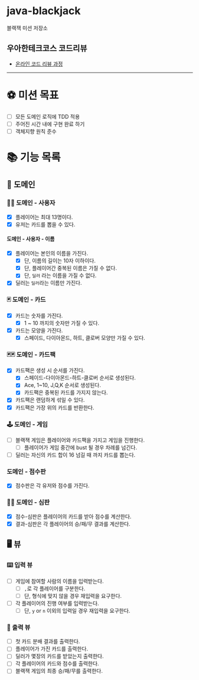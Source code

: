 # java-blackjack

블랙잭 미션 저장소

## 우아한테크코스 코드리뷰

- [온라인 코드 리뷰 과정](https://github.com/woowacourse/woowacourse-docs/blob/master/maincourse/README.md)

---

# ⚽️ 미션 목표

- [ ] 모든 도메인 로직에 TDD 적용
- [ ] 주어진 시간 내에 구현 완료 하기
- [ ] 객체지향 원칙 준수

# 📚 기능 목록

## 👥 도메인

### 🙋‍♂️ 도메인 - 사용자

- [x] 플레이어는 최대 13명이다.
- [x] 유저는 카드를 뽑을 수 있다.

#### 도메인 - 사용자 - 이름

- [x] 플레이어는 본인의 이름을 가진다.
    - [x] 단, 이름의 길이는 10자 이하이다.
    - [x] 단, 플레이어간 중복된 이름은 가질 수 없다.
    - [x] 단, `딜러` 라는 이름을 가질 수 없다.

- [x] 딜러는 `딜러`라는 이름만 가진다.

### 🃏️ 도메인 - 카드

- [x] 카드는 숫자를 가진다.
    - [x] 1 ~ 10 까지의 숫자만 가질 수 있다.
- [x] 카드는 모양을 가진다.
    - [x] 스페이드, 다이아몬드, 하트, 클로버 모양만 가질 수 있다.

### 🃏🃏 도메인 - 카드팩

- [x] 카드팩은 생성 시 순서를 가진다.
    - [x] 스페이드-다이아몬드-하트-클로버 순서로 생성된다.
    - [x] Ace, 1~10, J,Q,K 순서로 생성된다.
    - [x] 카드팩은 중복된 카드를 가지지 않는다.
- [x] 카드팩은 랜덤하게 섞일 수 있다.
- [x] 카드팩은 가장 위의 카드를 반환한다.

### 🕹️ 도메인 - 게임

- [ ] 블랙잭 게임은 플레이어와 카드팩을 가지고 게임을 진행한다.
    - [ ] 플레이어가 게임 중간에 bust 될 경우 차례를 넘긴다.
- [ ] 딜러는 자신의 카드 합이 16 넘길 때 까지 카드를 뽑는다.

### 도메인 - 점수판

- [x] 점수판은 각 유저와 점수를 가진다.

### 🧑‍⚖️ 도메인 - 심판

- [x] 점수-심판은 플레이어의 카드를 받아 점수를 계산한다.
- [x] 결과-심판은 각 플레이어의 승/패/무 결과를 계산한다.

## 🖥️ 뷰

### ⌨️ 입력 뷰

- [ ] 게임에 참여할 사람의 이름을 입력받는다.
    - [ ] `,`로 각 플레이어를 구분한다.
    - [ ] 단, 형식에 맞지 않을 경우 재입력을 요구한다.
- [ ] 각 플레이어의 진행 여부를 입력받는다.
    - [ ] 단, `y` or `n` 이외의 입력일 경우 재입력을 요구한다.

### 👀️ 출력 뷰

- [ ] 첫 카드 분배 결과를 출력한다.
- [ ] 플레이어가 가진 카드를 출력한다.
- [ ] 딜러가 몇장의 카드를 받았는지 출력한다.
- [ ] 각 플레이어의 카드와 점수를 출력한다.
- [ ] 블랙잭 게임의 최종 승/패/무를 출력한다.

